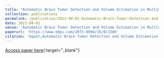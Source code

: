 ```yaml
---
title: "Automatic Brain Tumor Detection and Volume Estimation in Multimodal MRI Scans via a Symmetry Analysis"
collection: publications
permalink: /publication/2023-08-01-Automatic-Brain-Tumor-Detection-and-Volume-Estimation-in-Multimodal-MRI-Scans-via-a-Symmetry-Analysis
date: 2023-08-01
venue: 'Automatic Brain Tumor Detection and Volume Estimation in Multimodal MRI Scans via a Symmetry Analysis'
paperurl: 'https://www.mdpi.com/2073-8994/15/8/1586'
citation: '&quot;Automatic Brain Tumor Detection and Volume Estimation in Multimodal MRI Scans via a Symmetry Analysis.&quot; Automatic Brain Tumor Detection and Volume Estimation in Multimodal MRI Scans via a Symmetry Analysis, 2023.'
---
```

[Access paper here](https://www.mdpi.com/2073-8994/15/8/1586){:target="_blank"}
